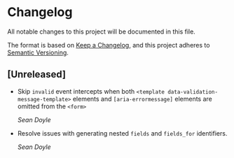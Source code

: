 # Changelog
All notable changes to this project will be documented in this file.

The format is based on [Keep a Changelog](https://keepachangelog.com/en/1.0.0/),
and this project adheres to [Semantic Versioning](https://semver.org/spec/v2.0.0.html).

## [Unreleased]

*   Skip `invalid` event intercepts when both `<template data-validation-message-template>` elements and `[aria-errormessage]` elements are omitted from the `<form>`

    *Sean Doyle*

*   Resolve issues with generating nested `fields` and `fields_for` identifiers.

    *Sean Doyle*

